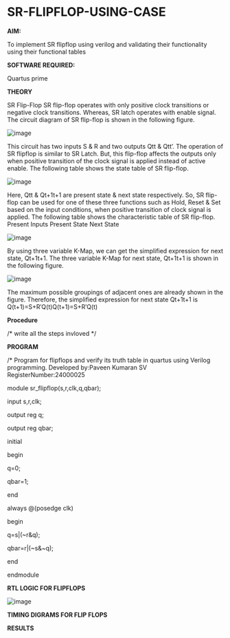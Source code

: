 # SR-FLIPFLOP-USING-CASE

**AIM:**

To implement  SR flipflop using verilog and validating their functionality using their functional tables

**SOFTWARE REQUIRED:**

Quartus prime

**THEORY**

SR Flip-Flop SR flip-flop operates with only positive clock transitions or negative clock transitions. Whereas, SR latch operates with enable signal. The circuit diagram of SR flip-flop is shown in the following figure.

![image](https://github.com/user-attachments/assets/2dc72d2b-31f7-4664-80f7-eb41f3801975)
 
This circuit has two inputs S & R and two outputs Qtt & Qtt’. The operation of SR flipflop is similar to SR Latch. But, this flip-flop affects the outputs only when positive transition of the clock signal is applied instead of active enable. The following table shows the state table of SR flip-flop.

![image](https://github.com/user-attachments/assets/a46bf549-3f48-4546-9a0e-d5343537b463)
 
Here, Qtt & Qt+1t+1 are present state & next state respectively. So, SR flip-flop can be used for one of these three functions such as Hold, Reset & Set based on the input conditions, when positive transition of clock signal is applied. The following table shows the characteristic table of SR flip-flop. Present Inputs Present State Next State

![image](https://github.com/user-attachments/assets/020c136d-2d4a-4dc6-b1d6-c01aec761ff3)


By using three variable K-Map, we can get the simplified expression for next state, Qt+1t+1. The three variable K-Map for next state, Qt+1t+1 is shown in the following figure.

![image](https://github.com/user-attachments/assets/cdabeea3-964e-49db-9f68-0d9327ce1af2)
 
The maximum possible groupings of adjacent ones are already shown in the figure. Therefore, the simplified expression for next state Qt+1t+1 is Q(t+1)=S+R′Q(t)Q(t+1)=S+R′Q(t)

**Procedure**

/* write all the steps invloved */

**PROGRAM**

/* Program for flipflops and verify its truth table in quartus using Verilog programming.
Developed by:Paveen Kumaran SV
RegisterNumber:24000025

module sr_flipflop(s,r,clk,q,qbar);

input s,r,clk;

output reg q;

output reg qbar;

initial

begin

q=0;

qbar=1;

end

always @(posedge clk)

begin

q=s|(~r&q);

qbar=r|(~s&~q);

end

endmodule

**RTL LOGIC FOR FLIPFLOPS**

![image](https://github.com/user-attachments/assets/39b4f8bc-404d-4958-b5a2-de525eff8d73)

**TIMING DIGRAMS FOR FLIP FLOPS**

**RESULTS**
